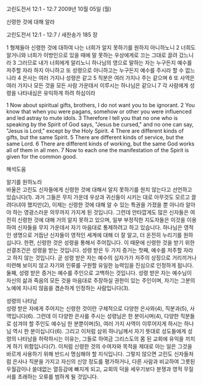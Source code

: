 고린도전서 12:1 - 12:7 
2009년 10월 05일 (월)

신령한 것에 대해 알라



고린도전서 12:1 - 12:7 / 새찬송가 185 장


1 형제들아 신령한 것에 대하여 나는 너희가 알지 못하기를 원하지 아니하노니 2 너희도 알거니와 너희가 이방인으로 있을 때에 말 못하는 우상에게로 끄는 그대로 끌려 갔느니라 3 그러므로 내가 너희에게 알리노니 하나님의 영으로 말하는 자는 누구든지 예수를 저주할 자라 하지 아니하고 또 성령으로 아니하고는 누구든지 예수를 주시라 할 수 없느니라 4 은사는 여러 가지나 성령은 같고 5 직분은 여러 가지나 주는 같으며 6 또 사역은 여러 가지나 모든 것을 모든 사람 가운데서 이루시는 하나님은 같으니 7 각 사람에게 성령을 나타내심은 유익하게 하려 하심이라  

1 Now about spiritual gifts, brothers, I do not want you to be ignorant. 2 You know that when you were pagans, somehow or other you were influenced and led astray to mute idols. 3 Therefore I tell you that no one who is speaking by the Spirit of God says, "Jesus be cursed," and no one can say, "Jesus is Lord," except by the Holy Spirit. 4 There are different kinds of gifts, but the same Spirit. 5 There are different kinds of service, but the same Lord. 6 There are different kinds of working, but the same God works all of them in all men. 7 Now to each one the manifestation of the Spirit is given for the common good.

해석도움





알기를 원하노라  
바울은 고린도 신자들에게 신령한 것에 대해서 알지 못하기를 원치 않는다고 선언하고 있습니다(1). 과거 그들은 무지 가운데 우상과 귀신들이 시키는 대로 아무것도 모르고 끌려다녀야 했지만(2), 이제는 신령한 것에 대해 알 수 있는 특권을 가졌을 뿐 아니라 알아야 하는 영광스러운 의무까지 가지게 된 것입니다. 그런데 안타깝게도 많은 신자들은 여전히 신령한 것에 대해 거의 알지 못하고 있으며, 일부 부정직한 지도자들은 이것을 이용하여 신자들을 무지 가운데서 자기 마음대로 통제하려고 하고 있습니다. 하나님은 영적인 생명으로 거듭난 신자들이 영적인 세계에 대해 더 잘 알고, 더 온전히 누리기를 원하십니다. 한편, 신령한 것은 성령을 통해서 주어집니다. 이 때문에 신령한 것을 받기 위한 선결조건은 성령을 받는 것입니다. 성령 받은 두 가지 증거는 첫째, 예수를 저주할 자라고 하지 않는 것입니다. 곧 성령 받은 자는 예수의 십자가가 저주의 상징으로 거리끼거나 미련해 보이지 않고 자기와 인류를 구원할 유일한 능력임을 진심으로 인정하게 됩니다. 둘째, 성령 받은 증거는 예수를 주인으로 고백하는 것입니다. 성령 받은 자는 예수님이 자신의 삶과 죽음의 모든 것을 마음대로 주장하실 권한이 있는 주인이며, 자기는 그분의 노예에 지나지 않음을 겸손하게 인정하는 사람입니다(3).      

성령의 나타남  
성령 받은 자에게 주어지는 신령한 것이란 구체적으로 다양한 은사와(4), 직분과(5), 사역입니다(6). 그런데 이 다양한 은사를 주시는 성령님은 한 분이시며(4), 다양한 직분들로 섬겨야 할 주인도 예수님 한 분뿐이며(5), 여러 가지 사역이 이루어지게 하시는 하나님 역시 한 분이십니다(6). 그리고 이처럼 삼위 하나님께서 자기 뜻대로 성도들에게 성령의 나타남을 허락하시는 이유는, 그들로 하여금 그리스도의 몸 된 교회에 유익을 끼치게 하기 위함입니다(7). 이처럼 신령한 것의 수여자와 목적을 제대로 아는 일은 그것을 바르게 사용하기 위해 반드시 명심해야 할 지식입니다. 그렇지 않으면 고린도 신자들처럼 은사나 직분을 가지고 자신의 신앙 정도를 평가하거나, 다른 사람과 비교하여 그릇된 우월감이나 쓸데없는 열등감에 빠지게 되고, 교회의 덕을 세우기보다 분쟁과 영적 무질서를 초래하는 오류를 범하게 될 것입니다.